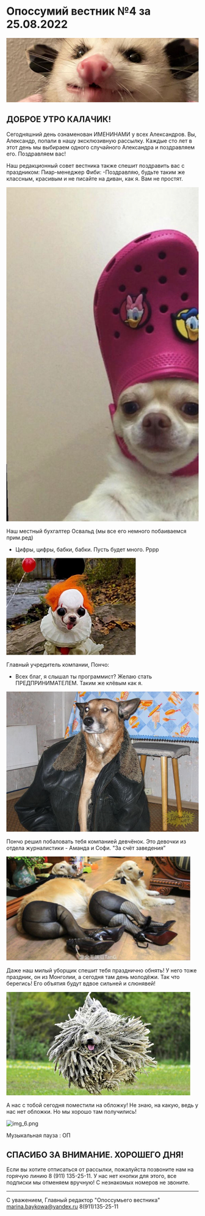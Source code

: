# Опоссумий вестник №4 за 25.08.2022

![img.png](images/img.png)

## ДОБРОЕ УТРО КАЛАЧИК!

Сегодняшний день ознаменован ИМЕНИНАМИ у всех Александров. Вы, Александр, попали в нашу эксклюзивную рассылку. Каждые сто лет в этот день мы выбираем одного случайного Александра и поздравляем его. Поздравляем вас!

Наш редакционный совет вестника также спешит поздравить вас с праздником:
Пиар-менеджер Фиби:
-Поздравляю, будьте таким же классным, красивым и не писайте на диван, как я. Вам не простят.

![img_1.png](images/img_1.png)

Наш местный бухгалтер Освальд (мы все его немного побаиваемся прим.ред)
- Цифры, цифры, бабки, бабки. Пусть будет много. Рррр

![img_2.png](images/img_2.png)

Главный учредитель компании, Пончо:
- Всех благ, я слышал ты программист? Желаю стать ПРЕДПРИНИМАТЕЛЕМ. Таким же клёвым как я.

![img_3.png](images/img_3.png)

Пончо решил побаловать тебя компанией девчёнок. Это девочки из отдела журналистики - Аманда и Софи. "За счёт заведения”

![img_4.png](images/img_4.png)

Даже наш милый уборщик спешит тебя празднично обнять! У него тоже праздник, он из Монголии, а сегодня там день молодёжи. Так что берегись! Его объятия будут вдвое сильней и слюнявей!

![img_5.png](images/img_5.png)

А нас с тобой сегодня поместили на обложку! Не знаю, на какую, ведь у нас нет обложки. Но мы хорошо там получились!

![img_6.png](images/img_6.png)

Музыкальная пауза : ОП

## СПАСИБО ЗА ВНИМАНИЕ. ХОРОШЕГО ДНЯ!

Если вы хотите отписаться от рассылки, пожалуйста позвоните нам на горячую линию 8 (911) 135-25-11.
У нас нет кнопки для этого, все подписки мы отменяем вручную! С незнакомых номеров не звоните.

---

С уважением, Главный редактор "Опоссумьего вестника"
marina.baykowa@yandex.ru
8(911)135-25-11
